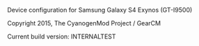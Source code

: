 Device configuration for Samsung Galaxy S4 Exynos (GT-I9500)

Copyright 2015, The CyanogenMod Project / GearCM

Current build version: INTERNALTEST